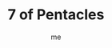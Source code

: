 ---
# basics
title     		 : "7 of Pentacles"
token					 : 'coins-07'
card_type			 : '' # major, minor, court
layout				 : "tarot-card"
author    		 : 'me'
one_liner 		 : "Assessment, evaluation, re-evaluation, reflection"
alt_names			 : ['Failure', 'Growth']
images				 : ['/assets/images/tarot/rws/rw-coins-07.jpg']
keywords			 : ['assessment', 'evaluation', 're-evaluation', 'reflection']
url						 : 'tarot/cards/coins-07'
aliases				 : []

meaning_light  : "Measuring progress toward your goal. Looking at results with an eye toward improving performance. Asking, “How happy am I?” Coming up with ideas for improving your health or prosperity. Deciding it’s time for a change. Expressing an honest opinion."

meaning_shadow : "Becoming distracted by melancholy thoughts. Longing for “the good old days.” Beating yourself up over lost opportunities. Judging your own work harshly. Holding others to inappropriate standards. Refusing to take part in a project, then whining about the quality of the outcome."

# more detail
correspondence_planet 			: "Saturn"
correspondence_astrological : "Taurus"
correspondence_affirmation  : "To stay on target, I measure my progress."
correspondence_story 				: "The main character looks back on what he or she has achieved and sees his or her work in a new light."

advice_relationships 	 : "When this relationship started, what did you imagine it could become? To what extent have your expectations been fulfilled? If it falls short, you have two options: confront the difference … or revise your expectations. Which option is most likely to lead to happiness?"

advice_work 					 : "Fulfillment keeps work from becoming drudgery. What do you need in order to feel rewarded? To what extent is your current work providing this? A new project can breathe life back into a dull job. Be alert for opportunities to change your job without, necessarily, changing jobs."

advice_spirituality 	 : "Which are you more likely to do: look back on wasted days or focus on a brighter future? The past is the past; let it go. If you haven’t achieved, spiritually speaking, what you hoped to achieve by now, deepen your resolve, set new goals, and pray for the strength to achieve them."

advice_personal_growth : "You can waste an entire lifetime wrestling with regrets. Escape the trap. Shift your focus from the past to the future, and resolve to make the most of the here and now. No amount of looking back can rewrite history; by contrast, working in the here and now can radically alter tomorrow."

advice_fortune_telling : "Things won’t work out as expected. Pick up the pieces and prepare to move on."

questions	: ["What expectations do you have? How have these expectations shaped your efforts?", "To what extent have I fulfilled my own expectations?", "What are the terms of success?", "How can I be happier with the progress I’ve made?"]

# referenced in the symbols.toml data file
symbols	  : ['7', 'coins', 'crop-of-coins', 'unhappy-farmer']

# metadata
suppress_topnav : true
related_cards 	: []

---